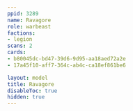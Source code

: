 ```yaml
---
ppid: 3289
name: Ravagore
role: warbeast
factions:
- legion
scans: 2
cards:
- b80045dc-bd47-39d6-9d95-aa18aed72a2e
- 17a45f10-aff7-364c-ab4c-ca18ef861be6

layout: model
title: Ravagore
disableToc: true
hidden: true
---
```

